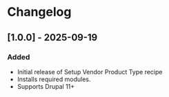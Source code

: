 # Changelog

## [1.0.0] - 2025-09-19

### Added

- Initial release of Setup Vendor Product Type recipe
- Installs required modules.
- Supports Drupal 11+
